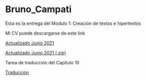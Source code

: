# Bruno_Campati

Esta es la entrega del Modulo 1: Creación de textos e hipertextos

<p>

Mi CV puede descargarse de este link


<p>  
  
<a href="https://github.com/BrunoCampati/BrunoCampatiTyHM/raw/main/CV.pdf">Actualizado Junio 2021</a>

 <p>  
  
<a href="https://github.com/BrunoCampati/BrunoCampatiTyHM/raw/main/CV.zip">Actualizado Junio 2021 (.zip)</a>
 <p>
   
   Tarea de traducción del Capitulo 10
   <p>
      <a href="https://github.com/BrunoCampati/BrunoCampatiTyHM/blob/main/Traduccion_capitulo_10_CAMPATI_pdf.pdf">Traducción</a>
